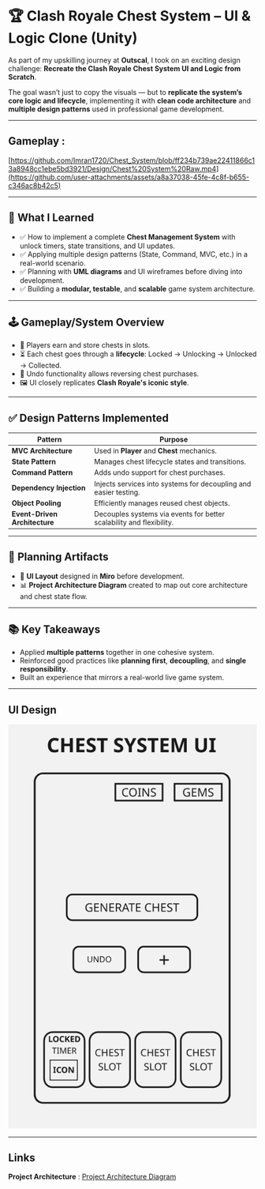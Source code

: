 # 🏆 Clash Royale Chest System – UI & Logic Clone (Unity)

As part of my upskilling journey at **Outscal**, I took on an exciting design challenge: **Recreate the Clash Royale Chest System UI and Logic from Scratch**.

The goal wasn’t just to copy the visuals — but to **replicate the system’s core logic and lifecycle**, implementing it with **clean code architecture** and **multiple design patterns** used in professional game development.

---

## Gameplay :
[https://github.com/Imran1720/Chest_System/blob/ff234b739ae22411866c13a8948cc1ebe5bd3921/Design/Chest%20System%20Raw.mp4](https://github.com/user-attachments/assets/a8a37038-45fe-4c8f-b655-c346ac8b42c5)

---



## 🧠 What I Learned

- ✅ How to implement a complete **Chest Management System** with unlock timers, state transitions, and UI updates.
- ✅ Applying multiple design patterns (State, Command, MVC, etc.) in a real-world scenario.
- ✅ Planning with **UML diagrams** and UI wireframes before diving into development.
- ✅ Building a **modular, testable**, and **scalable** game system architecture.

---

## 🕹️ Gameplay/System Overview

- 🎁 Players earn and store chests in slots.
- ⏳ Each chest goes through a **lifecycle**: Locked → Unlocking → Unlocked → Collected.
- 🛒 Undo functionality allows reversing chest purchases.
- 🖼️ UI closely replicates **Clash Royale's iconic style**.

---

## ✅ Design Patterns Implemented

| Pattern                    | Purpose                                                                 |
|----------------------------|-------------------------------------------------------------------------|
| **MVC Architecture**       | Used in <b>Player</b> and <b>Chest</b> mechanics.        |
| **State Pattern**          | Manages chest lifecycle states and transitions.                         |
| **Command Pattern**        | Adds undo support for chest purchases.                 |
| **Dependency Injection**   | Injects services into systems for decoupling and easier testing.        |
| **Object Pooling**         | Efficiently manages reused chest objects.                        |
| **Event-Driven Architecture** | Decouples systems via events for better scalability and flexibility.  |


---

## 📐 Planning Artifacts

- 🎨 **UI Layout** designed in **Miro** before development.
- 📊 **Project Architecture Diagram** created to map out core architecture and chest state flow.

---

## 📚 Key Takeaways

- Applied **multiple patterns** together in one cohesive system.
- Reinforced good practices like **planning first**, **decoupling**, and **single responsibility**.
- Built an experience that mirrors a real-world live game system.

---

## UI Design
![Image](https://github.com/Imran1720/Chest_System/blob/60789748e9f7a4b047790e86511f73134b20dfc4/Design/Chest%20System%20UI.png)
<br>

---

## Links 
**Project Architecture** : [Project Architecture Diagram](https://miro.com/app/board/uXjVIl2xyMs=/?share_link_id=506075442137)
